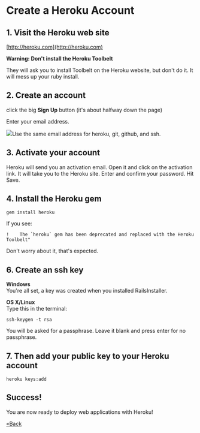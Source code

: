 # Create a Heroku Account
## 1. Visit the Heroku web site

[http://heroku.com](http://heroku.com)

**Warning: Don't install the Heroku Toolbelt**

They will ask you to install Toolbelt on the Heroku website, but don't do it. It will mess up
your ruby install.

## 2. Create an account
click the big **Sign Up** button (it's about halfway down the page)

Enter your email address.

![](/images/warning.png)Use the same email address for heroku, git, github, and ssh.

## 3. Activate your account
Heroku will send you an activation email. Open it and click on the activation link. It will take you to the Heroku site. Enter and confirm your password. Hit Save.

## 4. Install the Heroku gem

```text
gem install heroku
```

If you see: 

```text
!    The `heroku` gem has been deprecated and replaced with the Heroku Toolbelt"
```
Don't worry about it, that's expected.

## 6. Create an ssh key

**Windows**  
You're all set, a key was created when you installed RailsInstaller.

**OS X/Linux**  
Type this in the terminal:

```text
ssh-keygen -t rsa
```

You will be asked for a passphrase. Leave it blank and press enter for no passphrase.

## 7. Then add your public key to your Heroku account

```text
heroku keys:add
```

## Success!
You are now ready to deploy web applications with Heroku!

[«Back](/installfest)
